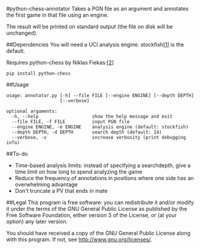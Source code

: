 #python-chess-annotator
Takes a PGN file as an argument and annotates the first game in that file
using an engine.

The result will be printed on standard output (the file on disk will be
unchanged).

##Dependencies
You will need a UCI analysis engine. stockfish[[1]] is the default.

Requires python-chess by Niklas Fiekas:[[2]]
```
pip install python-chess
```

##Usage
```
usage: annotator.py [-h] --file FILE [--engine ENGINE] [--depth DEPTH]
                    [--verbose]

optional arguments:
  -h, --help					show the help message and exit
  --file FILE, -f FILE			input PGN file
  --engine ENGINE, -e ENGINE	analysis engine (default: stockfish)
  --depth DEPTH, -d DEPTH		search depth (default: 14)
  --verbose, -v					increase verbosity (print debugging info)
```

##To-do
- Time-based analysis limits: instead of specifying a searchdepth, give a time
  limit on how long to spend analyzing the game
- Reduce the frequency of annotations in positions where one side has an
  overwhelming advantage
- Don't truncate a PV that ends in mate

##Legal
This program is free software: you can redistribute it and/or modify it
under the terms of the GNU General Public License as published by the
Free Software Foundation, either version 3 of the License, or (at your
option) any later version.

You should have received a copy of the GNU General Public License along
with this program.  If not, see <http://www.gnu.org/licenses/>.

[1]: https://stockfishchess.org/download/
[2]: https://github.com/niklasf/python-chess
<!-- vim: ft=markdown -->
